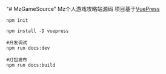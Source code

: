"# MzGameSource" 
Mz个人游戏攻略站源码 项目基于[VuePress](https://diablo4.blizzard.com/)
```
npm init

npm install -D vuepress

#开发调试
npm run docs:dev

#打包发布
npm run docs:build

```